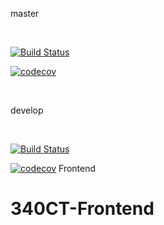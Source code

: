 
master

<br />

[![Build Status](https://travis-ci.com/vasileandrei/340CT-Frontend.png?branch=master)](https://travis-ci.com/vasileandrei/340CT-Frontend?branch=master)

[![codecov](https://codecov.io/gh/vasileandrei/340CT-Frontend/branch/master/graph/badge.svg)](https://codecov.io/gh/vasileandrei/340CT-Frontend?branch=master)

<br />

develop

<br />

[![Build Status](https://travis-ci.com/vasileandrei/340CT-Frontend.png?branch=develop)](https://travis-ci.com/vasileandrei/340CT-Frontend?branch=develop)

[![codecov](https://codecov.io/gh/vasileandrei/340CT-Frontend/branch/develop/graph/badge.svg)](https://codecov.io/gh/vasileandrei/340CT-Frontend?branch=develop)
Frontend
<br />

# 340CT-Frontend
